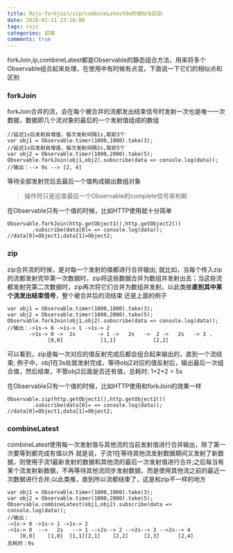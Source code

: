 ```yaml
---
title: Rxjs-forkjoin/zip/combineLatestde的相似与区别
date: 2018-01-11 23:18:00
tags: rxjs
categories: 前端
comments: true
---
```


forkJoin,ip,combineLatest都是Observable的静态组合方法，用来将多个Observable组合起来处理，在使用中有时候有点混，下面说一下它们的相似点和区别
<!--more-->

### forkJoin

forkJoin合并的流，会在每个被合并的流都发出结束信号时发射一次也是唯一一次数据，数据即几个流对象的最后的一个发射值组成的数组

    //延迟1s后发射自增值，每次发射间隔1s,取前3个
    var obj1 = Observable.timer(1000,1000).take(3);
    //延迟1s后发射自增值，每次发射间隔2s,取前5个
    var obj2 = Observable.timer(1000,2000).take(5);
    Observable.forkJoin(obj1,obj2).subscribe(data => console.log(data));
    //输出：--> 9s --> [2, 4]

等待全部发射完后去最后一个值构成输出数组对象
> 操作符只是巡查最后一个Observable的complete信号来判断

在Observable只有一个值的时候，比如HTTP使用就十分简单

    Observable.forkJoin(http.getObject1(),http.getObject2())
            .subscribe(data[0]= => console.log(data));
    //data[0]=Object1;data[1]=Object2;

### zip
zip合并流的时候，是对每一个发射的值都进行合并输出;
就比如，当每个传入zip的流都发射完毕第一次数据时，zip将这些数据合并为数组并发射出去；当这些流都发射完第二次数据时，zip再次将它们合并为数组并发射。以此类推**直到其中某个流发出结束信号**，整个被合并后的流结束
还是上面的例子

    var obj1 = Observable.timer(1000,1000).take(3);
    var obj2 = Observable.timer(1000,2000).take(5);
    Observable.forkJoin(obj1,obj2).subscribe(data => console.log(data));
    //输出：->1s-> 0 ->1s-> 1 ->1s-> 2
           ->1s-> 0 ->  2s       -> 1 ->   2s   ->  2 ->   2s   -> 3 .
                 [0,0]            [1,1]            [2,2]

可以看到，zip是每一次对应的值反射完成后都会组合起来输出的，直到一个流结束;
例子中，obj1在3s处就发射完成，等待obj2对应的值反射后，输出最后一次组合值，然后结束，不管obj2后面是否还有值，总耗时: 1+2+2 = 5s

在Observable只有一个值的时候，比如HTTP使用和forkJoin的效果一样

    Observable.zip(http.getObject1(),http.getObject2())
            .subscribe(data[0]= => console.log(data));
    //data[0]=Object1;data[1]=Object2;

### combineLatest
combineLatest使用每一次发射值与其他流的当前发射值进行合并输出，除了第一次要等到都完成有值以外
就是说，子流1在等待其他流发射数据期间又发射了新数据，则使用子流1最新发射的数据和其他流的最后一次发射值进行合并;之后每当有某个流发射新数据，不再等待其他流同步发射数据，而是使用其他流之前的最近一次数据进行合并;以此类推，直到所以流都结束了，这是和zip不一样的地方

    var obj1 = Observable.timer(1000,1000).take(3);
    var obj2 = Observable.timer(1000,2000).take(5);
    Observable.combineLatest(obj1,obj2).subscribe(data => console.log(data));
    //输出：
    ->1s-> 0 ->1s-> 1 ->1s-> 2
    ->1s-> 0  -->   2s   --> 1 -->2s--> 2 -->2s--> 3 -->2s--> 4
        [0,0]    [1,0]  [1,1][2,1]    [2,2]     [2,3]      [2,4]
    总耗时：9s